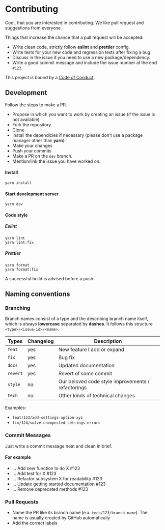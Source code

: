# Contributing

Cool, that you are interested in contributing. We like pull request and suggestions from everyone.

Things that increase the chance that a pull request will be accepted:

- Write clean code, strictly follow **eslint** and **prettier** config.
- Write tests for your new code and regression tests after fixing a bug.
- Discuss in the issue if you need to use a new package/dependency.
- Write a good commit message and include the issue number at the end `#123`.

This project is bound by a [Code of Conduct](CODE_OF_CONDUCT.md).

## Development

Follow the steps to make a PR.

- Propose in which you want to work by creating an issue (if the issue is not available)
- Fork the repository
- Clone
- Install the dependicies if necessary (please don't use a package manager other than **yarn**)
- Make your changes
- Push your commits
- Make a PR on the `dev` branch.
- Mention/link the issue you have worked on.

#### Install

```
yarn install
```

#### Start development server

```
yarn dev
```

#### Code style

##### Eslint

```
yarn lint
yarn lint:fix
```

##### Prettier

```
yarn format
yarn format:fix
```

A successful build is advised before a push.

## Naming conventions

### Branching

Branch names consist of a type and the describing branch name itself, which is always **lowercase** separated by **dashes**.
It follows this structure `<type>/<issue-id>/<name>`.

| Types    | Changelog | Description                                        |
| -------- | --------- | -------------------------------------------------- |
| `feat`   | yes       | New feature I add or expand                        |
| `fix`    | yes       | Bug fix                                            |
| `docs`   | yes       | Updated documentation                              |
| `revert` | yes       | Revert of some commit                              |
| `style`  | no        | Our beloved code style improvements / refactorings |
| `tech`   | no        | Other kinds of technical changes                   |

Examples:

- `feat/123/add-settings-option-xyz`
- `fix/124/solve-unexpected-settings-errors`

### Commit Messages

Just write a commit message neat and clean in brief.

#### For example

- ... Add new function to do X #123
- ... Add test for X #123
- ... Refactor subsystem X for readability #123
- ... Update getting started documentation #123
- ... Remove deprecated methods #123

### Pull Requests

- Name the PR like its branch name (e.x. `tech/123/branch-name`). The name is usually created by GitHub automatically
- Add the correct labels
